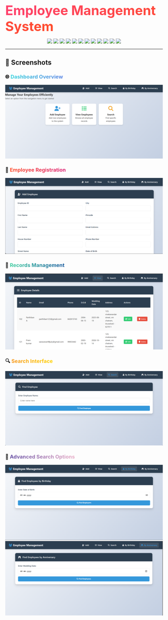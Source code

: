 # <div align="center">
  <span style="background: linear-gradient(to right, #ff416c, #ff4b2b); -webkit-background-clip: text; color: transparent; font-size: 42px; font-weight: bold;">
    Employee Management System
  </span>
</div>

<p align="center">
  <img src="https://img.shields.io/badge/Java-ED8B00?style=for-the-badge&logo=java&logoColor=white"/>
  <img src="https://img.shields.io/badge/HTML5-E34F26?style=for-the-badge&logo=html5&logoColor=white"/>
  <img src="https://img.shields.io/badge/CSS3-1572B6?style=for-the-badge&logo=css3&logoColor=white"/>
  <img src="https://img.shields.io/badge/JavaScript-F7DF1E?style=for-the-badge&logo=javascript&logoColor=black"/>
  <img src="https://img.shields.io/badge/MySQL-005C84?style=for-the-badge&logo=mysql&logoColor=white"/>
  <img src="https://img.shields.io/badge/JDBC-007396?style=for-the-badge&logo=java&logoColor=white"/>
  <img src="https://img.shields.io/badge/JSP-007396?style=for-the-badge&logo=java&logoColor=white"/>
  <img src="https://img.shields.io/badge/Servlets-007396?style=for-the-badge&logo=java&logoColor=white"/>
  <img src="https://img.shields.io/badge/Git-F05032?style=for-the-badge&logo=git&logoColor=white"/>
  <img src="https://img.shields.io/badge/GitHub-181717?style=for-the-badge&logo=github&logoColor=white"/>
  <img src="https://img.shields.io/badge/Eclipse-2C2255?style=for-the-badge&logo=eclipse&logoColor=white"/>
  <img src="https://img.shields.io/badge/Apache%20Tomcat-F8DC75?style=for-the-badge&logo=apache-tomcat&logoColor=black"/>
</p>

---

## 📸 Screenshots

### 🌐 <span style="background: linear-gradient(to right, #36D1DC, #5B86E5); -webkit-background-clip: text; color: transparent; font-weight: bold;">Dashboard Overview</span>
![Home Page](images/index-page.png)

### 📝 <span style="background: linear-gradient(to right, #FF512F, #DD2476); -webkit-background-clip: text; color: transparent; font-weight: bold;">Employee Registration</span>
![Add Employee](images/addemployee.png)

### 📂 <span style="background: linear-gradient(to right, #43cea2, #185a9d); -webkit-background-clip: text; color: transparent; font-weight: bold;">Records Management</span>
![View Employees](images/viewemployee.png)

### 🔍 <span style="background: linear-gradient(to right, #f7971e, #ffd200); -webkit-background-clip: text; color: transparent; font-weight: bold;">Search Interface</span>
![Search by Name](images/searchbyname.png)

### 🧩 <span style="background: linear-gradient(to right, #654ea3, #eaafc8); -webkit-background-clip: text; color: transparent; font-weight: bold;">Advanced Search Options</span>
![Search by DOB](images/searchbydob.png)  
![Search by Anniversary](images/searchbyanniversarydate.png)
